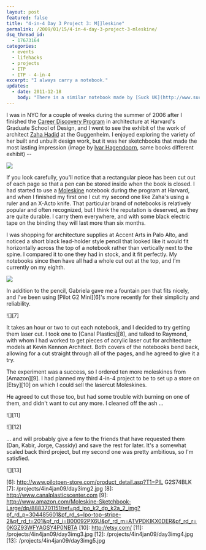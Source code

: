 ```yaml
---
layout: post
featured: false
title: "4-in-4 Day 3 Project 3: M[]leskine"
permalink: /2009/01/15/4-in-4-day-3-project-3-mleskine/
dsq_thread_id:
  - 17673164
categories:
  - events
  - lifehacks
  - projects
  - ITP
  - ITP - 4-in-4
excerpt: "I always carry a notebook."
updates:
  - date: 2011-12-18
    body: "There is a similar notebook made by [Suck UK](http://www.suck.uk.com/) for sale [here](http://aplusrstore.com/product.php?id=11&cid=106) and [here](http://www.momastore.org/museum/moma/ProductDisplay_Mini%20Notebook%20and%20Pencil_10451_10001_105552_-1_26674_26677_105565), as well as this one made by [Düller](http://www.idea-in.com/duller/) and [Dietrich Lubs](http://en.wikipedia.org/wiki/Braun_%28company%29#Design_department) for sale [here](http://aplusrstore.com/product.php?id=576&cid=64). I still like mine better though :)"
---
```

I was in NYC for a couple of weeks during the summer of 2006 after I finished the [Career Discovery Program][1] in architecture at Harvard's Graduate School of Design, and I went to see the exhibit of the work of architect [Zaha Hadid][2] at the Guggenheim. I enjoyed exploring the variety of her built and unbuilt design work, but it was her sketchbooks that made the most lasting impression (image by [Ivar Hagendoorn][3], same books different exhibit) --

![](/projects/4in4jan09/day3img0.jpeg)

If you look carefully, you'll notice that a rectangular piece has been cut out of each page so that a pen can be stored inside when the book is closed. I had started to use a [Moleskine][4] notebook during the program at Harvard, and when I finished my first one I cut my second one like Zaha's using a ruler and an X-Acto knife. That particular brand of notebooks is relatively popular and often recognized, but I think the reputation is deserved, as they are quite durable. I carry them everywhere, and with some black electric tape on the binding they will last more than six months.

I was shopping for architecture supplies at Accent Arts in Palo Alto, and noticed a short black lead-holder style pencil that looked like it would fit horizontally across the top of a notebook rather than vertically next to the spine. I compared it to one they had in stock, and it fit perfectly. My notebooks since then have all had a whole cut out at the top, and I'm currently on my eighth.

![][5]

In addition to the pencil, Gabriela gave me a fountain pen that fits nicely, and I've been using [Pilot G2 Mini][6]'s more recently for their simplicity and reliability.

![][7]

It takes an hour or two to cut each notebook, and I decided to try getting them laser cut. I took one to [Canal Plastics][8], and talked to Raymond, with whom I had worked to get pieces of acrylic laser cut for architecture models at Kevin Kennon Architect. Both covers of the notebooks bend back, allowing for a cut straight through all of the pages, and he agreed to give it a try. 

The experiment was a success, so I ordered ten more moleskines from [Amazon][9]. I had planned my third 4-in-4 project to be to set up a store on [Etsy][10] on which I could sell the lasercut Moleskines.

He agreed to cut those too, but had some trouble with burning on one of them, and didn't want to cut any more. I cleaned off the ash ...

![][11]

![][12]

... and will probably give a few to the friends that have requested them (Dan, Kabir, Jorge, Cassidy) and save the rest for later. It's a somewhat scaled back third project, but my second one was pretty ambitious, so I'm satisfied.

![][13]

 [1]: http://www.gsd.harvard.edu/professional/career_discovery/
 [2]: http://www.zaha-hadid.com/
 [3]: http://www.ivarhagendoorn.com/blog/exhibitions/zaha-hadid-architecture-and-design
 [4]: http://www.moleskine.com/index_eng.php
 [5]: /projects/4in4jan09/day3img1.jpg
 [6]: http://www.pilotpen-store.com/product_detail.asp?T1=PIL G2S74BLK
 [7]: /projects/4in4jan09/day3img2.jpg
 [8]: http://www.canalplasticscenter.com
 [9]: http://www.amazon.com/Moleskine-Sketchbook-Large/dp/8883701151/ref=pd_lpo_k2_dp_k2a_2_img?pf_rd_p=304485601&pf_rd_s=lpo-top-stripe-2&pf_rd_t=201&pf_rd_i=B00092PX6U&pf_rd_m=ATVPDKIKX0DER&pf_rd_r=0KGZ93WFYAGSY4P0NBTA
 [10]: http://etsy.com/
 [11]: /projects/4in4jan09/day3img3.jpg
 [12]: /projects/4in4jan09/day3img4.jpg
 [13]: /projects/4in4jan09/day3img5.jpg
